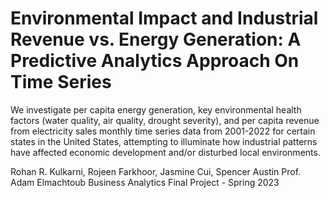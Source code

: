 # Environmental Impact and Industrial Revenue vs. Energy Generation: A Predictive Analytics Approach On Time Series

We investigate per capita energy generation, key environmental health factors (water quality, air quality, drought severity), and per capita revenue from electricity sales monthly time series data from 2001-2022 for certain states in the United States, attempting to illuminate how industrial patterns have affected economic development and/or disturbed local environments.

Rohan R. Kulkarni, Rojeen Farkhoor, Jasmine Cui, Spencer Austin
Prof. Adam Elmachtoub
Business Analytics Final Project - Spring 2023
